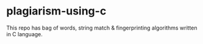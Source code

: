 # plagiarism-using-c
This repo has bag of words, string match &amp; fingerprinting algorithms written in C language.
